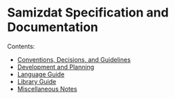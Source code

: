 Samizdat Specification and Documentation
========================================

Contents:

* [Conventions, Decisions, and Guidelines](conventions/README.md)
* [Development and Planning](development-planning/README.md)
* [Language Guide](language-guide/README.md)
* [Library Guide](library-guide/README.md)
* [Miscellaneous Notes](notes/README.md)
